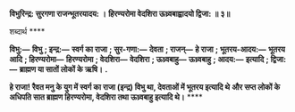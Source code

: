 **विभुरिन्द्र: सुरगणा राजन्भूतरयादय: ।** **हिरण्यरोमा वेदशिरा ऊध्र्वबाह्वादयो द्विजा: ॥ ३॥** 

शब्दार्थ **** 

**विभु:—** **विभु** **; इन्द्र:—** **स्वर्ग का राजा** **; सुर-गणा:—** **देवता** **; राजन्—** **हे राजा** **; भूतरय-आदय:—** **भूतरय आदि** **; हिरण्यरोमा—** **हिरण्यरोमा** **; वेदशिरा—** **वेदशिरा** **; ऊध्र्वबाहु—** **ऊध्र्वबाहु** **; आदय:—** **इत्यादि** **; द्विजा:—** **ब्राह्मण या सातों लोकों के ऋषि।** **.** 

**हे राजा! रैवत मनु के युग में स्वर्ग का राजा (इन्द्र) विभु था, देवताओं में भूतरय इत्यादि थे** **और सप्त लोकों के अधिपति सात ब्राह्मण हिरण्यरोमा, वेदशिरा तथा ऊध्र्वबाहु इत्यादि थे।** **** 